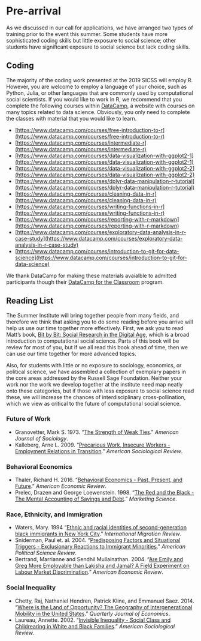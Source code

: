 # Pre-arrival

As we discussed in our call for applications, we have arranged two types of training prior to the event this summer. Some students have more sophisticated coding skills but little exposure to social science; other students have significant exposure to social science but lack coding skills.

## Coding

The majority of the coding work presented at the 2019 SICSS will employ R.  However, you are welcome to employ a language of your choice, such as Python, Julia, or other languages that are commonly used by computational social scientists. If you would like to work in R, we recommend that you complete the following courses within [DataCamp](https://www.datacamp.com), a website with courses on many topics related to data science.  Obviously, you only need to complete the classes with material that you would like to learn.

  - [https://www.datacamp.com/courses/free-introduction-to-r](https://www.datacamp.com/courses/free-introduction-to-r)
  - [https://www.datacamp.com/courses/intermediate-r](https://www.datacamp.com/courses/intermediate-r)
  - [https://www.datacamp.com/courses/data-visualization-with-ggplot2-1](https://www.datacamp.com/courses/data-visualization-with-ggplot2-1)
  - [https://www.datacamp.com/courses/data-visualization-with-ggplot2-2](https://www.datacamp.com/courses/data-visualization-with-ggplot2-2)
  - [https://www.datacamp.com/courses/dplyr-data-manipulation-r-tutorial](https://www.datacamp.com/courses/dplyr-data-manipulation-r-tutorial)
  - [https://www.datacamp.com/courses/cleaning-data-in-r](https://www.datacamp.com/courses/cleaning-data-in-r)
  - [https://www.datacamp.com/courses/writing-functions-in-r](https://www.datacamp.com/courses/writing-functions-in-r)
  - [https://www.datacamp.com/courses/reporting-with-r-markdown](https://www.datacamp.com/courses/reporting-with-r-markdown)
  - [https://www.datacamp.com/courses/exploratory-data-analysis-in-r-case-study](https://www.datacamp.com/courses/exploratory-data-analysis-in-r-case-study)
  - [https://www.datacamp.com/courses/introduction-to-git-for-data-science](https://www.datacamp.com/courses/introduction-to-git-for-data-science)

We thank DataCamp for making these materials avaialble to admitted participants though their [DataCamp for the Classroom](https://www.datacamp.com/groups/education) program.

## Reading List

The Summer Institute will bring together people from many fields, and therefore we think that asking you to do some reading before you arrive will help us use our time together more effectively.  First, we ask you to read Matt’s book, [Bit by Bit: Social Research in the Digital Age](http://www.bitbybitbook.com), which is a broad introduction to computational social science.  Parts of this book will be review for most of you, but if we all read this book ahead of time, then we can use our time together for more advanced topics.

Also, for students with little or no exposure to sociology, economics, or political science, we have assembled a collection of exemplary papers in the core areas addressed by the Russell Sage Foundation. Neither your work nor the work we develop together at the institute need map neatly onto these categories, but if those with less exposure to social science read these, we will increase the chances of interdisciplinary cross-pollination, which we view as critical to the future of computational social science.

### Future of Work
  - Granovetter, Mark S. 1973. “[The Strength of Weak Ties](https://www.jstor.org/stable/2776392).” _American Journal of Sociology_.
  - Kalleberg, Arne L. 2009. “[Precarious Work, Insecure Workers - Employment Relations in Transition](https://www.jstor.org/stable/27736045).” _American Sociological Review_.

### Behavioral Economics
  - Thaler, Richard H. 2016. “[Behavioral Economics - Past, Present, and Future](http://dx.doi.org/10.1257/aer.106.7.1577).” _American Economic Review_.
  - Prelec, Drazen and George Loewenstein. 1998. “[The Red and the Black - The Mental Accounting of Savings and Debt](https://www.jstor.org/stable/193194).” _Marketing Science_.

### Race, Ethnicity, and Immigration
  - Waters, Mary. 1994 “[Ethnic and racial identities of second-generation black immigrants in New York City](https://www.jstor.org/stable/2547158).” _International Migration Review_.
  - Sniderman, Paul et. al. 2004. “[Predisposing Factors and Situational Triggers - Exclusionary Reactions to Immigrant Minorities](https://www.jstor.org/stable/4145295)." _American Political Science Review_.
  - Bertrand, Marrianne and Sendhil Mullainathan. 2004. “[Are Emily and Greg More Employable than Lakisha and Jamal? A Field Experiment on Labour Market Discrimination](https://www.jstor.org/stable/3592802).” _American Economic Review_.

### Social Inequality
  - Chetty, Raj, Nathaniel Hendren, Patrick Kline, and Emmanuel Saez. 2014. “[Where is the Land of Opportunity? The Geography of Intergenerational Mobility in the United States](https://doi.org/10.1093/qje/qju022).” _Quarterly Journal of Economics_.
  - Laureau, Annette. 2002. “[Invisible Inequality - Social Class and Childrearing in White and Black Families](https://www.jstor.org/stable/3088916).” _American Sociological Review_.
